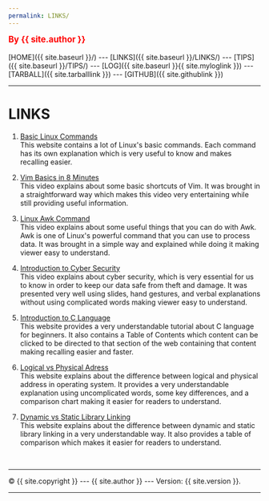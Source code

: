 ```yaml
---
permalink: LINKS/
---
```

<span style="color:red; font-weight:bold; font-size:larger;">By {{ site.author }}</span>
<br><br>
[HOME]({{ site.baseurl }}/) ---
[LINKS]({{ site.baseurl }}/LINKS/) ---
[TIPS]({{ site.baseurl }}/TIPS/) ---
[LOG]({{ site.baseurl }}{{ site.myloglink }}) ---
[TARBALL]({{ site.tarballlink }}) ---
[GITHUB]({{ site.githublink }})
<br>
<hr>

# LINKS

1. [Basic Linux Commands](https://linuxopsys.com/topics/basic-linux-commands)<br>
This website contains a lot of Linux's basic commands. Each command has its own explanation
which is very useful to know and makes recalling easier.

2. [Vim Basics in 8 Minutes](https://www.youtube.com/watch?v=ggSyF1SVFr4)<br>
This video explains about some basic shortcuts of Vim. It was brought in a straightforward way
which makes this video very entertaining while still providing useful information.

3. [Linux Awk Command](https://www.youtube.com/watch?v=9YOZmI-zWok)<br>
This video explains about some useful things that you can do with Awk. Awk is one of Linux's
powerful command that you can use to process data. It was brought in a simple way and
explained while doing it making viewer easy to understand.

4. [Introduction to Cyber Security](https://youtu.be/rcDO8km6R6c)<br>
This video explains about cyber security, which is very essential for us to know in order to keep our data
safe from theft and damage. It was presented very well using slides, hand gestures, and verbal explanations without
using complicated words making viewer easy to understand.

5. [Introduction to C Language](https://www.freecodecamp.org/news/the-c-beginners-handbook/#type-definitions)<br>
This website provides a very understandable tutorial about C language for beginners. It also contains a Table of Contents
which content can be clicked to be directed to that section of the web containing that content making recalling 
easier and faster.

6. [Logical vs Physical Adress](https://techdifferences.com/difference-between-logical-and-physical-address.html)<br>
This website explains about the difference between logical and physical address in operating system. It provides a
very understandable explanation using uncomplicated words, some key differences, and a comparison chart making it easier
for readers to understand.

7. [Dynamic vs Static Library Linking](https://cs-fundamentals.com/tech-interview/c/difference-between-static-and-dynamic-linking)<br>
This website explains about the difference between dynamic and static library linking in a very understandable way. It also
provides a table of comparison which makes it easier for readers to understand.

<br>
<hr>
&copy; {{ site.copyright }} --- {{ site.author }} --- Version: {{ site.version }}.
<hr>
<br>
